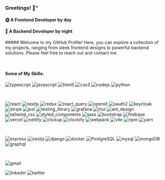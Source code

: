 ### Greetings! 👋"
#### 🌞 A Frontend Developer by day
#### 🌙 A Backend Developer by night
##### Welcome to my GitHub Profile! Here, you can explore a collection of my projects, ranging from sleek frontend designs to powerful backend solutions. Please feel free to reach out and contact me.

<br/>

#### Some of My Skills:
<div>

![typescript](https://img.shields.io/static/v1?message=TypeScript&logo=typescript&labelColor=white&color=3178C6&logoColor=3178C6&label=%20) ![javascript](https://img.shields.io/static/v1?message=JavaScript&logo=javascript&labelColor=white&color=F7DF1E&logoColor=F7DF1E&label=%20) ![html5](https://img.shields.io/static/v1?message=HTML5&logo=html5&labelColor=white&color=E34F26&logoColor=E34F26&label=%20) ![css3](https://img.shields.io/static/v1?message=CSS3&logo=css3&labelColor=white&color=1572B6&logoColor=1572B6&label=%20) ![nodejs](https://img.shields.io/static/v1?message=Node.js&logo=node.js&labelColor=white&color=339933&logoColor=339933&label=%20) ![python](https://img.shields.io/static/v1?message=Python&logo=python&labelColor=white&color=3776AB&logoColor=3776AB&label=%20)

</div>

<br/>

<div style="display:flex; flex-wrap:wrap; gap:7px">

![react](https://img.shields.io/static/v1?message=React&logo=react&labelColor=white&color=61DAFB&logoColor=61DAFB&label=%20) ![nextjs](https://img.shields.io/static/v1?message=Next.js&logo=next.js&labelColor=white&color=000000&logoColor=000000&label=%20) ![redux](https://img.shields.io/static/v1?message=Redux&logo=redux&labelColor=white&color=764ABC&logoColor=764ABC&label=%20) ![react_query](https://img.shields.io/static/v1?message=React%20Query&logo=react%20query&labelColor=white&color=FF4154&logoColor=FF4154&label=%20) ![openid](https://img.shields.io/static/v1?message=OpenID&logo=openid&labelColor=white&color=F78C40&logoColor=F78C40&label=%20) ![oauth2](https://img.shields.io/static/v1?message=OAuth%202.0&color=000&label=%20) ![keycloak](https://img.shields.io/static/v1?message=Keycloak&color=0C86A5&label=%20) ![stripe](https://img.shields.io/static/v1?message=Stripe&logo=stripe&labelColor=white&color=008CDD&logoColor=008CDD&label=%20) ![jest](https://img.shields.io/static/v1?message=Jest&logo=jest&labelColor=white&color=C21325&logoColor=C21325&label=%20) ![testing_library](https://img.shields.io/static/v1?message=Testing%20Library&logo=testing%20library&labelColor=white&color=E33332&logoColor=E33332&label=%20) ![grafana](https://img.shields.io/static/v1?message=Grafana&logo=grafana&labelColor=white&color=F46800&logoColor=F46800&label=%20) ![mui](https://img.shields.io/static/v1?message=Mui&logo=mui&labelColor=white&color=007FFF&logoColor=007FFF&label=%20) ![ant_design](https://img.shields.io/static/v1?message=Ant%20Design&logo=Ant%20Design&labelColor=white&color=0170FE&logoColor=0170FE&label=%20) ![tailwind_css](https://img.shields.io/static/v1?message=Tailwind%20CSS&logo=Tailwind%20CSS&labelColor=white&color=06B6D4&logoColor=06B6D4&label=%20) ![styled_components](https://img.shields.io/static/v1?message=Styled%20Components&logo=styled-components&labelColor=white&color=DB7093&logoColor=DB7093&label=%20) ![sass](https://img.shields.io/static/v1?message=Sass&logo=sass&labelColor=white&color=CC6699&logoColor=CC6699&label=%20) ![bootstrap](https://img.shields.io/static/v1?message=Bootstrap&logo=bootstrap&labelColor=white&color=7952B3&logoColor=7952B3&label=%20) ![firebase](https://img.shields.io/static/v1?message=Firebase&logo=firebase&labelColor=white&color=FFCA28&logoColor=FFCA28&label=%20) ![vercel](https://img.shields.io/static/v1?message=Vercel&logo=vercel&labelColor=white&color=000000&logoColor=000000&label=%20) ![netlify](https://img.shields.io/static/v1?message=Netlify&logo=netlify&labelColor=white&color=00C7B7&logoColor=00C7B7&label=%20) ![clickup](https://img.shields.io/static/v1?message=ClickUp&logo=clickup&labelColor=white&color=7B68EE&logoColor=7B68EE&label=%20) ![clockify](https://img.shields.io/static/v1?message=Clockify&logo=clockify&labelColor=white&color=03A9F4&logoColor=03A9F4&label=%20) ![webpack](https://img.shields.io/static/v1?message=Webpack&logo=webpack&labelColor=white&color=8DD6F9&logoColor=8DD6F9&label=%20) ![vite](https://img.shields.io/static/v1?message=Vite&logo=vite&labelColor=white&color=646CFF&logoColor=646CFF&label=%20) ![npm](https://img.shields.io/static/v1?message=Npm&logo=npm&labelColor=white&color=CB3837&logoColor=CB3837&label=%20) ![yarn](https://img.shields.io/static/v1?message=Yarn&logo=Yarn&labelColor=white&color=2C8EBB&logoColor=2C8EBB&label=%20)

</div>

<br/>

<p>

![express](https://img.shields.io/static/v1?message=Express&logo=Express&labelColor=white&color=000000&logoColor=000000&label=%20) ![nestjs](https://img.shields.io/static/v1?message=NestJS&logo=nestjs&labelColor=white&color=E0234E&logoColor=E0234E&label=%20) ![django](https://img.shields.io/static/v1?message=Django&logo=django&labelColor=white&color=092E20&logoColor=092E20&label=%20) ![docker](https://img.shields.io/static/v1?message=Docker&logo=docker&labelColor=white&color=2496ED&logoColor=2496ED&label=%20) ![PostgreSQL](https://img.shields.io/static/v1?message=PostgreSQL&logo=postgresql&labelColor=white&color=4169E1&logoColor=4169E1&label=%20) ![mysql](https://img.shields.io/static/v1?message=MySQL&logo=mysql&labelColor=white&color=4479A1&logoColor=4479A1&label=%20) ![mongoDB](https://img.shields.io/static/v1?message=MongoDB&logo=mongodb&labelColor=white&color=47A248&logoColor=47A248&label=%20) ![graphql](https://img.shields.io/static/v1?message=GraphQL&logo=graphql&labelColor=white&color=E10098&logoColor=E10098&label=%20)

</p>

<br/>

![gmail](https://img.shields.io/static/v1?message=Gmail&logo=gmail&labelColor=white&color=ea4335&logoColor=ea4335&label=%20)

<p>

![linkedin](https://img.shields.io/static/v1?message=Linkedin&logo=linkedin&labelColor=white&color=0A66C2&logoColor=0A66C2&label=%20&style=social) ![twitter](https://img.shields.io/static/v1?message=Twitter&logo=twitter&labelColor=white&color=1D9BF0&logoColor=1D9BF0&label=%20&style=social)

</p>
